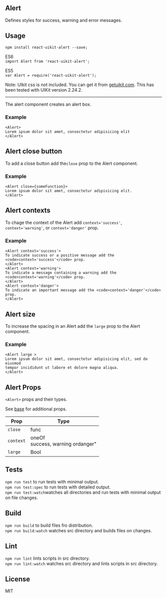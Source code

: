 <div><section><h1>Alert</h1><p class="uk-article-lead">Defines styles for success, warning and error messages.</p></section><section><h2>Usage</h2><p><code>npm install react-uikit-alert --save;</code></p><p>ES6 <br/><code>import Alert from &#x27;react-uikit-alert&#x27;;</code><br/></p><p>ES5 <br/><code>var Alert = require(&#x27;react-uikit-alert&#x27;);</code></p><p><span class="uk-badge  uk-badge-danger">Note:</span>  UIkit css is not included. You can get it from <a href="http://getuikit.com/">getuikit.com</a>. This has been tested with UIKit version 2.24.2.</p><hr class="uk-article-divider"/><p>The alert component creates an alert box.</p><h3 class="example">Example</h3><pre class="xml"><code class="xml">&lt;Alert&gt;
Lorem ipsum dolor sit amet, consectetur adipisicing elit
&lt;/Alert&gt;
</code></pre></section><section><h2>Alert close button</h2><p>To add a close button add the<code>close</code> prop to the Alert component.</p><h3 class="example">Example</h3><pre class="xml"><code class="xml">&lt;Alert close={someFunction}&gt;
Lorem ipsum dolor sit amet, consectetur adipisicing elit.
&lt;/Alert&gt;
</code></pre></section><section><h2>Alert contexts</h2><p>To chage the context of the Alert add <code>context=&#x27;success&#x27;</code>, <code>context=&#x27;warning&#x27;</code>, or <code>context=&#x27;danger&#x27;</code> prop.</p><h3 class="example">Example</h3><pre class="xml"><code class="xml">&lt;Alert context=&#x27;success&#x27;&gt;
To indicate success or a positive message add the &lt;code&gt;context=&#x27;success&#x27;&lt;/code&gt; prop.
&lt;/Alert&gt;
&lt;Alert context=&#x27;warning&#x27;&gt;
To indicate a message containing a warning add the &lt;code&gt;context=&#x27;warning&#x27;&lt;/code&gt; prop.
&lt;/Alert&gt;
&lt;Alert context=&#x27;danger&#x27;&gt;
To indicate an important message add the &lt;code&gt;context=&#x27;danger&#x27;&lt;/code&gt; prop.
&lt;/Alert&gt;
</code></pre></section><section><h2>Alert size</h2><p>To increase the spacing in an Alert add the <code>large</code> prop to the Alert component.</p><h3 class="example">Example</h3><pre class="xml"><code class="xml">&lt;Alert large &gt;
Lorem ipsum dolor sit amet, consectetur adipisicing elit, sed do eiusmod
tempor incididunt ut labore et dolore magna aliqua.
&lt;/Alert&gt;
</code></pre></section><section><h2>Alert Props</h2><p><code>&lt;Alert&gt;</code> props and their types.</p><p>See <a href="https://github.com/otissv/react-uikit-base">base</a> for additional props.</p><table class="uk-table"><thead><tr><th class="uk-text-left">Prop</th><th class="uk-text-left">Type</th></tr></thead><tbody><tr><td class="uk-text-left"><code>close</code></td><td class="uk-text-left">func</td></tr><tr><td class="uk-text-left"><code>context</code></td><td class="uk-text-left">oneOf <br/>success, warning ordanger&quot;</td></tr><tr><td class="uk-text-left"><code>large</code></td><td class="uk-text-left">Bool</td></tr></tbody></table></section><section><h2>Tests</h2><p><code>npm run test</code> to run tests with minimal output.<br/><code>npm run test:spec</code> to run tests with detailed output.<br/><code>npm run test:watch</code>watches all directories and run tests with minimal output on file changes.<br/></p></section><section><h2>Build</h2><p><code>npm run build</code> to build files fro distribution.<br/><code>npm run build:watch</code> watches src directory and builds files on changes.<br/></p></section><section><h2>Lint</h2><p><code>npm run lint</code> lints scripts in src directory.<br/><code>npm run lint:watch</code> watches src directory and lints scripts in src directory.<br/></p></section><section><h2>License</h2><p>MIT</p></section></div>